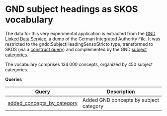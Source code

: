 GND subject headings as SKOS vocabulary
=========================

The data for this very experimental application is extracted from the [GND Linked Data Service](http://www.dnb.de/EN/Service/DigitaleDienste/LinkedData/linkeddata_node.html), a dump of the German Integrated Authority File. It was restricted to the gndo:SubjectHeadingSensoStricto type, transformed to SKOS (via a [construct query](https://github.com/jneubert/sparql-queries/blob/master/gnd/construct_as_skos.rq)) and complemented by the GND [subject categories](http://d-nb.info/standards/vocab/gnd/gnd-sc).

The vocabulary comprises 134.000 concepts, organized by 450 subject categories.

__Queries__

Query | Description
------|------------
[added_concepts_by_category](http://zbw.eu/beta/sparql-lab/?queryRef=https://api.github.com/repos/jneubert/skos-history/contents/sparql/swdskos/added_concepts_by_category.rq&endpoint=http://zbw.eu/beta/sparql/swdskosv/query&versionHistoryGraph=http://zbw.eu/beta/swdskos/version&language=de) | Added GND concepts by subject category

